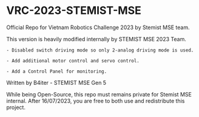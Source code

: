 # VRC-2023-STEMIST-MSE
Official Repo for Vietnam Robotics Challenge 2023 by Stemist MSE team.

This version is heavily modified internally by STEMIST MSE 2023 Team.

    - Disabled switch driving mode so only 2-analog driving mode is used.

    - Add additional motor control and servo control.

    - Add a Control Panel for monitoring.

Written by B4iter - STEMIST MSE Gen 5

While being Open-Source, this repo must remains private for Stemist MSE internal. After 16/07/2023, you are free to both use and redistribute this project.